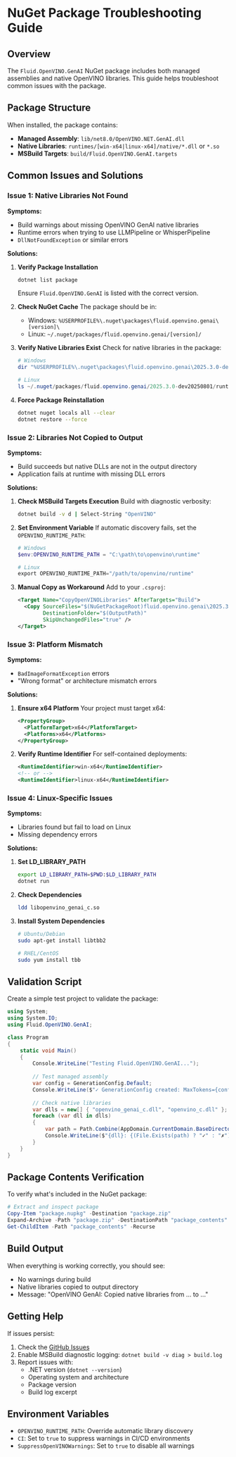 # NuGet Package Troubleshooting Guide

## Overview

The `Fluid.OpenVINO.GenAI` NuGet package includes both managed assemblies and native OpenVINO libraries. This guide helps troubleshoot common issues with the package.

## Package Structure

When installed, the package contains:
- **Managed Assembly**: `lib/net8.0/OpenVINO.NET.GenAI.dll`
- **Native Libraries**: `runtimes/[win-x64|linux-x64]/native/*.dll` or `*.so`
- **MSBuild Targets**: `build/Fluid.OpenVINO.GenAI.targets`

## Common Issues and Solutions

### Issue 1: Native Libraries Not Found

**Symptoms:**
- Build warnings about missing OpenVINO GenAI native libraries
- Runtime errors when trying to use LLMPipeline or WhisperPipeline
- `DllNotFoundException` or similar errors

**Solutions:**

1. **Verify Package Installation**
   ```bash
   dotnet list package
   ```
   Ensure `Fluid.OpenVINO.GenAI` is listed with the correct version.

2. **Check NuGet Cache**
   The package should be in:
   - Windows: `%USERPROFILE%\.nuget\packages\fluid.openvino.genai\[version]\`
   - Linux: `~/.nuget/packages/fluid.openvino.genai/[version]/`

3. **Verify Native Libraries Exist**
   Check for native libraries in the package:
   ```powershell
   # Windows
   dir "%USERPROFILE%\.nuget\packages\fluid.openvino.genai\2025.3.0-dev20250801\runtimes\win-x64\native"
   
   # Linux
   ls ~/.nuget/packages/fluid.openvino.genai/2025.3.0-dev20250801/runtimes/linux-x64/native
   ```

4. **Force Package Reinstallation**
   ```bash
   dotnet nuget locals all --clear
   dotnet restore --force
   ```

### Issue 2: Libraries Not Copied to Output

**Symptoms:**
- Build succeeds but native DLLs are not in the output directory
- Application fails at runtime with missing DLL errors

**Solutions:**

1. **Check MSBuild Targets Execution**
   Build with diagnostic verbosity:
   ```bash
   dotnet build -v d | Select-String "OpenVINO"
   ```

2. **Set Environment Variable**
   If automatic discovery fails, set the `OPENVINO_RUNTIME_PATH`:
   ```powershell
   # Windows
   $env:OPENVINO_RUNTIME_PATH = "C:\path\to\openvino\runtime"
   
   # Linux
   export OPENVINO_RUNTIME_PATH="/path/to/openvino/runtime"
   ```

3. **Manual Copy as Workaround**
   Add to your `.csproj`:
   ```xml
   <Target Name="CopyOpenVINOLibraries" AfterTargets="Build">
     <Copy SourceFiles="$(NuGetPackageRoot)fluid.openvino.genai\2025.3.0-dev20250801\runtimes\win-x64\native\*.dll"
           DestinationFolder="$(OutputPath)"
           SkipUnchangedFiles="true" />
   </Target>
   ```

### Issue 3: Platform Mismatch

**Symptoms:**
- `BadImageFormatException` errors
- "Wrong format" or architecture mismatch errors

**Solutions:**

1. **Ensure x64 Platform**
   Your project must target x64:
   ```xml
   <PropertyGroup>
     <PlatformTarget>x64</PlatformTarget>
     <Platforms>x64</Platforms>
   </PropertyGroup>
   ```

2. **Verify Runtime Identifier**
   For self-contained deployments:
   ```xml
   <RuntimeIdentifier>win-x64</RuntimeIdentifier>
   <!-- or -->
   <RuntimeIdentifier>linux-x64</RuntimeIdentifier>
   ```

### Issue 4: Linux-Specific Issues

**Symptoms:**
- Libraries found but fail to load on Linux
- Missing dependency errors

**Solutions:**

1. **Set LD_LIBRARY_PATH**
   ```bash
   export LD_LIBRARY_PATH=$PWD:$LD_LIBRARY_PATH
   dotnet run
   ```

2. **Check Dependencies**
   ```bash
   ldd libopenvino_genai_c.so
   ```

3. **Install System Dependencies**
   ```bash
   # Ubuntu/Debian
   sudo apt-get install libtbb2
   
   # RHEL/CentOS
   sudo yum install tbb
   ```

## Validation Script

Create a simple test project to validate the package:

```csharp
using System;
using System.IO;
using Fluid.OpenVINO.GenAI;

class Program
{
    static void Main()
    {
        Console.WriteLine("Testing Fluid.OpenVINO.GenAI...");
        
        // Test managed assembly
        var config = GenerationConfig.Default;
        Console.WriteLine($"✓ GenerationConfig created: MaxTokens={config.MaxTokens}");
        
        // Check native libraries
        var dlls = new[] { "openvino_genai_c.dll", "openvino_c.dll" };
        foreach (var dll in dlls)
        {
            var path = Path.Combine(AppDomain.CurrentDomain.BaseDirectory, dll);
            Console.WriteLine($"{dll}: {(File.Exists(path) ? "✓" : "✗")}");
        }
    }
}
```

## Package Contents Verification

To verify what's included in the NuGet package:

```powershell
# Extract and inspect package
Copy-Item "package.nupkg" -Destination "package.zip"
Expand-Archive -Path "package.zip" -DestinationPath "package_contents"
Get-ChildItem -Path "package_contents" -Recurse
```

## Build Output

When everything is working correctly, you should see:
- No warnings during build
- Native libraries copied to output directory
- Message: "OpenVINO GenAI: Copied native libraries from ... to ..."

## Getting Help

If issues persist:
1. Check the [GitHub Issues](https://github.com/FluidInference/OpenVINO.GenAI.NET/issues)
2. Enable MSBuild diagnostic logging: `dotnet build -v diag > build.log`
3. Report issues with:
   - .NET version (`dotnet --version`)
   - Operating system and architecture
   - Package version
   - Build log excerpt

## Environment Variables

- `OPENVINO_RUNTIME_PATH`: Override automatic library discovery
- `CI`: Set to `true` to suppress warnings in CI/CD environments
- `SuppressOpenVINOWarnings`: Set to `true` to disable all warnings